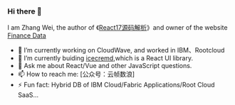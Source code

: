 ### Hi there 👋

I am Zhang Wei, the author of 《[React17源码解析](https://react.cloud-wave.cn)》and owner of the website [Finance Data](https://cvar.link)

- 🔭 I’m currently working on CloudWave, and worked in IBM、Rootcloud
- 🌱 I’m currently buiding [icecremd](https://github.com/ZhangWei-KUMO/icecreamd),which is a React UI library.
- 💬 Ask me about React/Vue and other JavaScript questions.
- 📫 How to reach me: [公众号：云帧数浪]
- ⚡ Fun fact: Hybrid DB of IBM Cloud/Fabric Applications/Root Cloud SaaS...
  
